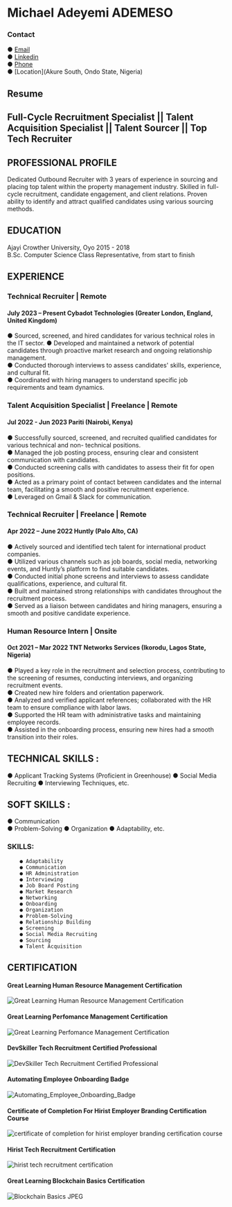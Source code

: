 # Michael Adeyemi ADEMESO
### Contact
● [Email](ademesomichael2@gmail.com)</br>
● [Linkedin](https://www.linkedin.com/in/michael-ademeso/)</br>
● [Phone](+2349123559437)</br>
● [Location](Akure South, Ondo State, Nigeria)

## Resume

## Full-Cycle Recruitment Specialist || Talent Acquisition Specialist || Talent Sourcer || Top Tech Recruiter

## PROFESSIONAL PROFILE
Dedicated Outbound Recruiter with 3 years of experience in sourcing and placing top talent within the property management industry.
Skilled in full-cycle recruitment, candidate engagement, and client relations. Proven ability to identify and attract qualified candidates
using various sourcing methods.

## EDUCATION
Ajayi Crowther University, Oyo                                                                             2015 - 2018</br>
B.Sc. Computer Science
Class Representative, from start to finish

## EXPERIENCE

###  Technical Recruiter | Remote
#### July 2023 – Present Cybadot Technologies (Greater London, England, United Kingdom)
● Sourced, screened, and hired candidates for various technical roles in the IT sector.
● Developed and maintained a network of potential candidates through proactive market research and 
  ongoing relationship management.</br>
● Conducted thorough interviews to assess candidates' skills, experience, and cultural fit.</br>
● Coordinated with hiring managers to understand specific job requirements and team dynamics.</br>

###  Talent Acquisition Specialist | Freelance | Remote
#### Jul 2022 - Jun 2023 Pariti (Nairobi, Kenya)
● Successfully sourced, screened, and recruited qualified candidates for various technical and non- 
  technical positions.</br>
● Managed the job posting process, ensuring clear and consistent communication with candidates.</br>
● Conducted screening calls with candidates to assess their fit for open positions.</br>
● Acted as a primary point of contact between candidates and the internal team, facilitating a smooth 
  and positive recruitment experience.</br>
● Leveraged on Gmail & Slack for communication.</br>

###  Technical Recruiter | Freelance | Remote
#### Apr 2022 – June 2022 Huntly (Palo Alto, CA)
● Actively sourced and identified tech talent for international product companies.</br>
● Utilized various channels such as job boards, social media, networking events, and Huntly’s platform to 
  find suitable candidates.</br>
● Conducted initial phone screens and interviews to assess candidate qualifications, experience, and 
  cultural fit.</br>
● Built and maintained strong relationships with candidates throughout the recruitment process.</br>
● Served as a liaison between candidates and hiring managers, ensuring a smooth and positive 
  candidate experience.</br>

###  Human Resource Intern | Onsite 
#### Oct 2021 – Mar 2022 TNT Networks Services (Ikorodu, Lagos State, Nigeria)
● Played a key role in the recruitment and selection process, contributing to the screening of resumes, conducting
  interviews, and organizing recruitment events.</br>
● Created new hire folders and orientation paperwork.</br>
● Analyzed and verified applicant references; collaborated with the HR team to ensure compliance with labor laws.</br>
● Supported the HR team with administrative tasks and maintaining employee records.</br>
● Assisted in the onboarding process, ensuring new hires had a smooth transition into their roles.</br>
  
##  TECHNICAL SKILLS : 
● Applicant Tracking Systems (Proficient in Greenhouse)
● Social Media Recruiting 
● Interviewing Techniques, etc.

##  SOFT SKILLS : 
● Communication   
● Problem-Solving
● Organization
● Adaptability, etc.

### SKILLS:

        ● Adaptability
        ● Communication
        ● HR Administration
        ● Interviewing
        ● Job Board Posting
        ● Market Research
        ● Networking
        ● Onboarding
        ● Organization
        ● Problem-Solving
        ● Relationship Building
        ● Screening
        ● Social Media Recruiting
        ● Sourcing
        ● Talent Acquisition

## CERTIFICATION
#### Great Learning Human Resource Management Certification
![Great Learning Human Resource Management Certification](/Certifications/Human_Resource_Management.png)
#### Great Learning Perfomance Management Certification
![Great Learning Perfomance Management Certification](/Certifications/Performance_Management.png)
#### DevSkiller Tech Recruitment Certified Professional
![DevSkiller Tech Recruitment Certified Professional](/Certifications/Tech_Recruitment_Badge.png)
#### Automating Employee Onboarding Badge
![Automating_Employee_Onboarding_Badge](/Certifications/Airslate.jpeg)
#### Certificate of Completion For Hirist Employer Branding Certification Course
![certificate of completion for hirist employer branding certification course](/Certifications/Hirist_employer_branding.jpeg)
#### Hirist Tech Recruitment Certification
![hirist tech recruitment certification](/Certifications/Hirist_tech_recruiter.jpeg)
#### Great Learning Blockchain Basics Certification
![Blockchain Basics JPEG](https://github.com/user-attachments/assets/02c9683a-af32-405d-adaf-380ee79ac4c9)
